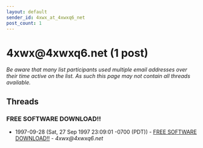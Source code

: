 ```yaml
---
layout: default
sender_id: 4xwx_at_4xwxq6_net
post_count: 1
---
```


# 4xwx<span>@</span>4xwxq6.net (1 post)

_Be aware that many list participants used multiple email addresses over their time active on the list. As such this page may not contain all threads available._

## Threads

### FREE SOFTWARE DOWNLOAD!!
+ 1997-09-28 (Sat, 27 Sep 1997 23:09:01 -0700 (PDT)) - [FREE SOFTWARE DOWNLOAD!!](/archive/1997/09/22e3393b60bae00921369d57e52f38026385fee465d9f4bcb840a6330178542d) - _4xwx@4xwxq6.net_

